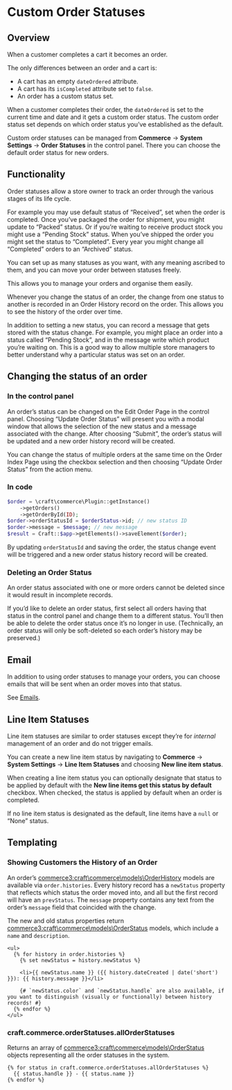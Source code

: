 # Custom Order Statuses

## Overview

When a customer completes a cart it becomes an order.

The only differences between an order and a cart is:

- A cart has an empty `dateOrdered` attribute.
- A cart has its `isCompleted` attribute set to `false`.
- An order has a custom status set.

When a customer completes their order, the `dateOrdered` is set to the current time and date and it gets a custom order status. The custom order status set depends on which order status you’ve established as the default.

Custom order statuses can be managed from **Commerce** → **System Settings** → **Order Statuses** in the control panel. There you can choose the default order status for new orders.

## Functionality

Order statuses allow a store owner to track an order through the various stages of its life cycle.

For example you may use default status of “Received”, set when the order is completed. Once you’ve packaged the order for shipment, you might update to “Packed” status. Or if you’re waiting to receive product stock you might use a “Pending Stock” status. When you’ve shipped the order you might set the status to “Completed”. Every year you might change all “Completed” orders to an “Archived” status.

You can set up as many statuses as you want, with any meaning ascribed to them, and you can move your order between statuses freely.

This allows you to manage your orders and organise them easily.

Whenever you change the status of an order, the change from one status to another is recorded in an Order History record on the order. This allows you to see the history of the order over time.

In addition to setting a new status, you can record a message that gets stored with the status change. For example, you might place an order into a status called “Pending Stock”, and in the message write which product you’re waiting on. This is a good way to allow multiple store managers to better understand why a particular status was set on an order.

## Changing the status of an order

### In the control panel

An order’s status can be changed on the Edit Order Page in the control panel. Choosing “Update Order Status” will present you with a modal window that allows the selection of the new status and a message associated with the change. After choosing “Submit”, the order’s status will be updated and a new order history record will be created.

You can change the status of multiple orders at the same time on the Order Index Page using the checkbox selection and then choosing “Update Order Status” from the action menu.

### In code

```php
$order = \craft\commerce\Plugin::getInstance()
    ->getOrders()
    ->getOrderById(ID);
$order->orderStatusId = $orderStatus->id; // new status ID
$order->message = $message; // new message
$result = Craft::$app->getElements()->saveElement($order);
```

By updating `orderStatusId` and saving the order, the status change event will be triggered and a new order status history record will be created.

### Deleting an Order Status

An order status associated with one or more orders cannot be deleted since it would result in incomplete records.

If you’d like to delete an order status, first select all orders having that status in the control panel and change them to a different status. You’ll then be able to delete the order status once it’s no longer in use. (Technically, an order status will only be soft-deleted so each order’s history may be preserved.)

## Email

In addition to using order statuses to manage your orders, you can choose emails that will be sent when an order moves into that status.

See [Emails](emails.md).

## Line Item Statuses

Line item statuses are similar to order statuses except they’re for *internal* management of an order and do not trigger emails.

You can create a new line item status by navigating to **Commerce** → **System Settings** → **Line Item Statuses** and choosing **New line item status**.

When creating a line item status you can optionally designate that status to be applied by default with the **New line items get this status by default** checkbox. When checked, the status is applied by default when an order is completed.

If no line item status is designated as the default, line items have a `null` or “None” status.

## Templating

### Showing Customers the History of an Order

An order’s <commerce3:craft\commerce\models\OrderHistory> models are available via `order.histories`. Every history record has a `newStatus` property that reflects which status the order moved into, and all but the first record will have an `prevStatus`. The `message` property contains any text from the order’s `message` field that coincided with the change.

The new and old status properties return <commerce3:craft\commerce\models\OrderStatus> models, which include a `name` and `description`.

```twig
<ul>
  {% for history in order.histories %}
    {% set newStatus = history.newStatus %}

    <li>{{ newStatus.name }} ({{ history.dateCreated | date('short') }}): {{ history.message }}</li>

    {# `newStatus.color` and `newStatus.handle` are also available, if you want to distinguish (visually or functionally) between history records! #}
  {% endfor %}
</ul>
```

### craft.commerce.orderStatuses.allOrderStatuses

Returns an array of <commerce3:craft\commerce\models\OrderStatus> objects representing all the order statuses in the system.

```twig
{% for status in craft.commerce.orderStatuses.allOrderStatuses %}
  {{ status.handle }} - {{ status.name }}
{% endfor %}
```

